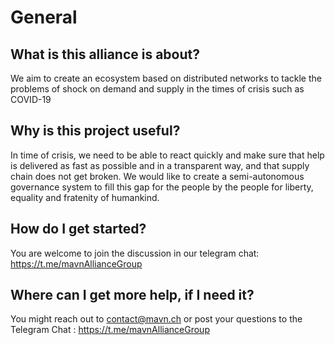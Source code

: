 # General
## What is this alliance is about?

We aim to create an ecosystem based on distributed networks to tackle the problems of shock on demand and supply in the times of crisis such as COVID-19

## Why is this project useful?

In time of crisis, we need to be able to react quickly and make sure that help is delivered as fast as possible and in a transparent way, and that supply chain does not get broken. We would like to create a semi-autonomous governance system to fill this gap for the people by the people for liberty, equality and fratenity of humankind.

## How do I get started?
You are welcome to join the discussion in our telegram chat:
https://t.me/mavnAllianceGroup

## Where can I get more help, if I need it?

You might reach out to contact@mavn.ch or post your questions to the Telegram Chat : https://t.me/mavnAllianceGroup

